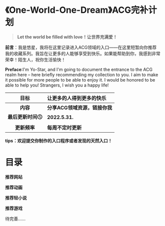 # 《One-World-One-Dream》ACG完补计划
> **Let the world be filled with love！让世界充满爱！**

**前言**：我是悠星，我将在这里记录进入ACG领域的入口——在这里短暂向你推荐我的收藏系列。我旨在让更多的人能够享受到快乐。如果能帮助到你，我感到非常荣幸！陌生人，祝你生活愉快！

**Preface**:I'm Yo-Star, and I'm going to document the entrance to the ACG realm here – here briefly recommending my collection to you. I aim to make it possible for more people to be able to enjoy it. I would be honored to be able to help you! Strangers, I wish you a happy life!

|     **目标**      | **让更多的人得到更多的快乐**  |
| :---------------: | :---------------------------- |
|     **内容**      | **分享ACG领域资源，链接你我** |
| **最后更新时间🕔** | **2022.5.31.**                |
|   **更新频率**    | **每周不定时更新**            |

**tips：欢迎提交你制作的入口程序或者发现的天然入口！**

# **目录**

**推荐网站**

**推荐动画**

**推荐轻小说**

**推荐游戏**

待完善……

